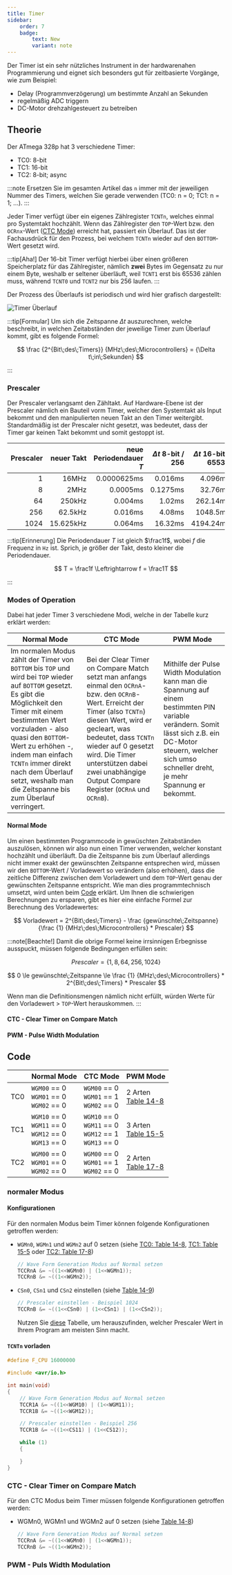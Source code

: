 ```yaml
---
title: Timer
sidebar:
    order: 7
    badge:
        text: New
        variant: note
---
```


Der Timer ist ein sehr nützliches Instrument in der hardwarenahen Programmierung und eignet sich besonders gut für zeitbasierte Vorgänge, wie zum Beispiel:

-   Delay (Programmverzögerung) um bestimmte Anzahl an Sekunden
-   regelmäßig ADC triggern
-   DC-Motor drehzahlgesteuert zu betreiben

## Theorie

Der ATmega 328p hat 3 verschiedene Timer:

-   TC0: 8-bit
-   TC1: 16-bit
-   TC2: 8-bit; async

:::note
Ersetzen Sie im gesamten Artikel das `n` immer mit der jeweiligen Nummer des Timers, welchen Sie gerade verwenden (TC0: n = 0; TC1: n = 1; ...).
:::

Jeder Timer verfügt über ein eigenes Zählregister `TCNTn`, welches einmal pro Systemtakt hochzählt. Wenn das Zählregister den `TOP`-Wert bzw. den `OCRnx`-Wert ([CTC Mode](#ctc---clear-timer-on-compare-match)) erreicht hat, passiert ein Überlauf. Das ist der Fachausdrück für den Prozess, bei welchem `TCNTn` wieder auf den `BOTTOM`-Wert gesetzt wird.

:::tip[Aha!]
Der 16-bit Timer verfügt hierbei über einen größeren Speicherplatz für das Zählregister, nämlich **zwei** Bytes im Gegensatz zu nur einem Byte, weshalb er seltener überläuft, weil `TCNT1` erst bis 65536 zählen muss, während `TCNT0` und `TCNT2` nur bis 256 laufen.
:::

Der Prozess des Überlaufs ist periodisch und wird hier grafisch dargestellt:

![Timer Überlauf](../../../../assets/SYTI/timer/timer_ueberlauf.png)

:::tip[Formular]
Um sich die Zeitspanne $\Delta t$ auszurechnen, welche beschreibt, in welchen Zeitabständen der jeweilige Timer zum Überlauf kommt, gibt es folgende Formel:

$$
\frac {2^{Bit\;des\;Timers}} {MHz\;des\;Microcontrollers} = {\Delta t\;in\;Sekunden}
$$

:::

### Prescaler

Der Prescaler verlangsamt den Zähltakt. Auf Hardware-Ebene ist der Prescaler nämlich ein Bauteil vorm Timer, welcher den Systemtakt als Input bekommt und den manipulierten neuen Takt an den Timer weitergibt. Standardmäßig ist der Prescaler nicht gesetzt, was bedeutet, dass der Timer gar keinen Takt bekommt und somit gestoppt ist.

| Prescaler | neuer Takt | neue Periodendauer $T$ | $\Delta t$ 8-bit / 256 | $\Delta t$ 16-bit / 65536 |
| --------: | ---------: | ---------------------: | ---------------------: | ------------------------: |
|         1 |      16MHz |            0.0000625ms |                0.016ms |                   4.096ms |
|         8 |       2MHz |               0.0005ms |               0.1275ms |                   32.76ms |
|        64 |     250kHz |                0.004ms |                 1.02ms |                  262.14ms |
|       256 |    62.5kHz |                0.016ms |                 4.08ms |                  1048.5ms |
|      1024 |  15.625kHz |                0.064ms |                16.32ms |                 4194.24ms |

:::tip[Erinnerung]
Die Periodendauer $T$ ist gleich $\frac1f$, wobei $f$ die Frequenz in `Hz` ist. Sprich, je größer der Takt, desto kleiner die Periodendauer.

$$
T = \frac1f \Leftrightarrow f = \frac1T
$$

:::

### Modes of Operation

Dabei hat jeder Timer 3 verschiedene Modi, welche in der Tabelle kurz erklärt werden:

| Normal Mode                                                                                                                                                                                                                                                                                                                                          | CTC Mode                                                                                                                                                                                                                                                                                                              | PWM Mode                                                                                                                                                                                                           |
| ---------------------------------------------------------------------------------------------------------------------------------------------------------------------------------------------------------------------------------------------------------------------------------------------------------------------------------------------------- | --------------------------------------------------------------------------------------------------------------------------------------------------------------------------------------------------------------------------------------------------------------------------------------------------------------------- | ------------------------------------------------------------------------------------------------------------------------------------------------------------------------------------------------------------------ |
| Im normalen Modus zählt der Timer von `BOTTOM` bis `TOP` und wird bei `TOP` wieder auf `BOTTOM` gesetzt. Es gibt die Möglichkeit den Timer mit einem bestimmten Wert vorzuladen - also quasi den `BOTTOM`-Wert zu erhöhen -, indem man einfach `TCNTn` immer direkt nach dem Überlauf setzt, weshalb man die Zeitspanne bis zum Überlauf verringert. | Bei der Clear Timer on Compare Match setzt man anfangs einmal den `OCRnA`- bzw. den `OCRnB`-Wert. Erreicht der Timer (also `TCNTn`) diesen Wert, wird er gecleart, was bedeutet, dass `TCNTn` wieder auf 0 gesetzt wird. Die Timer unterstützen dabei zwei unabhängige Output Compare Register (`OCRnA` und `OCRnB`). | Mithilfe der Pulse Width Modulation kann man die Spannung auf einem bestimmten PIN variable verändern. Somit lässt sich z.B. ein DC-Motor steuern, welcher sich umso schneller dreht, je mehr Spannung er bekommt. |

#### Normal Mode

Um einen bestimmten Programmcode in gewüschten Zeitabständen auszulösen, können wir also nun einen Timer verwenden, welcher konstant hochzählt und überläuft. Da die Zeitspanne bis zum Überlauf allerdings nicht immer exakt der gewünschten Zeitspanne entsprechen wird, müssen wir den `BOTTOM`-Wert / Vorladewert so verändern (also erhöhen), dass die zeitliche Differenz zwischen dem Vorladewert und dem `TOP`-Wert genau der gewünschten Zeitspanne entspricht. Wie man dies programmtechnisch umsetzt, wird unten beim [Code](#tcntn-vorladen) erklärt. Um Ihnen die schwierigen Berechnungen zu ersparen, gibt es hier eine einfache Formel zur Berechnung des Vorladewertes:

$$
Vorladewert = 2^{Bit\;des\;Timers} - \frac {gewünschte\;Zeitspanne} {\frac {1} {MHz\;des\;Microcontrollers} * Prescaler}
$$

:::note[Beachte!]
Damit die obrige Formel keine irrsinnigen Erbegnisse ausspuckt, müssen folgende Bedingungen erfüllen sein:

$$
Prescaler = \{ 1, 8, 64, 256, 1024 \}
$$

$$
0 \le gewünschte\;Zeitspanne \le \frac {1} {MHz\;des\;Microcontrollers} * 2^{Bit\;des\;Timers} * Prescaler
$$

Wenn man die Definitionsmengen nämlich nicht erfüllt, würden Werte für den Vorladewert $\gt$ `TOP`-Wert herauskommen.
:::

#### CTC - Clear Timer on Compare Match

#### PWM - Pulse Width Modulation

## Code

|     | Normal Mode                                                           | CTC Mode                                                              | PWM Mode                                                                                                                                             |
| --- | --------------------------------------------------------------------- | --------------------------------------------------------------------- | ---------------------------------------------------------------------------------------------------------------------------------------------------- |
| TC0 | `WGM00` == 0 <br/> `WGM01` == 0 <br/> `WGM02` == 0                    | `WGM00` == 0 <br/> `WGM01` == 1 <br/> `WGM02` == 0                    | 2 Arten <br/>[Table 14-8](https://ww1.microchip.com/downloads/en/DeviceDoc/Atmel-7810-Automotive-Microcontrollers-ATmega328P_Datasheet.pdf#page=86)  |
| TC1 | `WGM10` == 0 <br/> `WGM11` == 0 <br/> `WGM12` == 0 <br/> `WGM13` == 0 | `WGM10` == 0 <br/> `WGM11` == 0 <br/> `WGM12` == 1 <br/> `WGM13` == 0 | 3 Arten <br/>[Table 15-5](https://ww1.microchip.com/downloads/en/DeviceDoc/Atmel-7810-Automotive-Microcontrollers-ATmega328P_Datasheet.pdf#page=109) |
| TC2 | `WGM00` == 0 <br/> `WGM01` == 0 <br/> `WGM02` == 0                    | `WGM00` == 0 <br/> `WGM01` == 1 <br/> `WGM02` == 0                    | 2 Arten <br/>[Table 17-8](https://ww1.microchip.com/downloads/en/DeviceDoc/Atmel-7810-Automotive-Microcontrollers-ATmega328P_Datasheet.pdf#page=130) |

### normaler Modus

#### Konfigurationen

Für den normalen Modus beim Timer können folgende Konfigurationen getroffen werden:

-   `WGMn0`, `WGMn1` und `WGMn2` auf 0 setzen (siehe [TC0: Table 14-8](https://ww1.microchip.com/downloads/en/DeviceDoc/Atmel-7810-Automotive-Microcontrollers-ATmega328P_Datasheet.pdf#page=86), [TC1: Table 15-5](https://ww1.microchip.com/downloads/en/DeviceDoc/Atmel-7810-Automotive-Microcontrollers-ATmega328P_Datasheet.pdf#page=109) oder [TC2: Table 17-8](https://ww1.microchip.com/downloads/en/DeviceDoc/Atmel-7810-Automotive-Microcontrollers-ATmega328P_Datasheet.pdf#page=130))

    ```c
    // Wave Form Generation Modus auf Normal setzen
    TCCRnA &= ~((1<<WGMn0) | (1<<WGMn1));
    TCCRnB &= ~((1<<WGMn2));
    ```

-   `CSn0`, `CSn1` und `CSn2` einstellen (siehe [Table 14-9](https://ww1.microchip.com/downloads/en/DeviceDoc/Atmel-7810-Automotive-Microcontrollers-ATmega328P_Datasheet.pdf#page=87))

    ```c
    // Prescaler einstellen - Beispiel 1024
    TCCRnB &= ~((1<<CSn0) | (1<<CSn1) | (1<<CSn2));
    ```

    Nutzen Sie [diese](#prescaler) Tabelle, um herauszufinden, welcher Prescaler Wert in Ihrem Program am meisten Sinn macht.

#### `TCNTn` vorladen

```c
#define F_CPU 16000000

#include <avr/io.h>

int main(void)
{
	// Wave Form Generation Modus auf Normal setzen
    TCCR1A &= ~((1<<WGM10) | (1<<WGM11));
    TCCR1B &= ~((1<<WGM12));

    // Prescaler einstellen - Beispiel 256
    TCCR1B &= ~((1<<CS11) | (1<<CS12));

	while (1)
	{

	}
}
```

### CTC - Clear Timer on Compare Match

Für den CTC Modus beim Timer müssen folgende Konfigurationen getroffen werden:

-   WGMn0, WGMn1 und WGMn2 auf 0 setzen (siehe [Table 14-8](https://ww1.microchip.com/downloads/en/DeviceDoc/Atmel-7810-Automotive-Microcontrollers-ATmega328P_Datasheet.pdf#page=86))

    ```c
    // Wave Form Generation Modus auf Normal setzen
    TCCRnA &= ~((1<<WGMn0) | (1<<WGMn1));
    TCCRnB &= ~((1<<WGMn2));
    ```

### PWM - Puls Width Modulation
